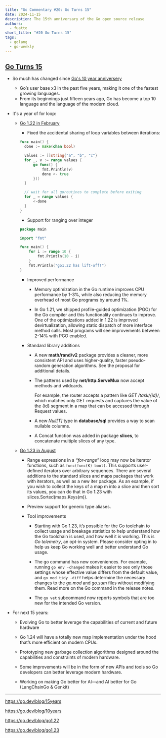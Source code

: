 ```yaml
---
title: "Go Commentary #20: Go Turns 15"
date: 2024-11-15
description: The 15th anniversary of the Go open source release
authors:
  - fuatto
short_title: "#20 Go Turns 15"
tags:
  - golang
  - go-weekly
---
```


## [Go Turns 15](https://go.dev/blog/15years)

- So much has changed since [Go's 10 year anniversery](https://go.dev/blog/10years)

  - Go’s user base x3 in the past five years, making it one of the fastest growing languages. 
  - From its beginnings just fifteen years ago, Go has become a top 10 language and the language of the modern cloud.

- It's a year of for loop:

  - [Go 1.22 in February](https://go.dev/blog/go1.22)

    - Fixed the accidental sharing of loop variables between iterations:

    ```go
    func main() {
      done := make(chan bool)

      values := []string{"a", "b", "c"}
      for _, v := range values {
          go func() {
              fmt.Println(v)
              done <- true
          }()
      }

      // wait for all goroutines to complete before exiting
      for _ = range values {
          <-done
      }
    }
    ```

    - Support for ranging over integer

    ```go
    package main

    import "fmt"

    func main() {
        for i := range 10 {
            fmt.Println(10 - i)
        }
        fmt.Println("go1.22 has lift-off!")
    }
    ```

    - Improved performance

      - Memory optimization in the Go runtime improves CPU performance by 1-3%, while also reducing the memory overhead of most Go programs by around 1%.

      - In Go 1.21, we shipped profile-guided optimization (PGO) for the Go compiler and this functionality continues to improve. One of the optimizations added in 1.22 is improved devirtualization, allowing static dispatch of more interface method calls. Most programs will see improvements between 2-14% with PGO enabled.

    - Standard library additions

      - A new **math/rand/v2** package provides a cleaner, more consistent API and uses higher-quality, faster pseudo-random generation algorithms. See the proposal for additional details.

      - The patterns used by **net/http.ServeMux** now accept methods and wildcards.

        For example, the router accepts a pattern like *GET /task/{id}/*, which matches only GET requests and captures the value of the {id} segment in a map that can be accessed through Request values.

      - A new *Null[T]* type in **database/sql** provides a way to scan nullable columns.

      - A Concat function was added in package **slices**, to concatenate multiple slices of any type.

  - [Go 1.23 in August](https://go.dev/blog/go1.23)

    - Range expressions in a *“for-range”* loop may now be iterator functions, such as ```func(func(K) bool)```. This supports user-defined iterators over arbitrary sequences. There are several additions to the standard slices and maps packages that work with iterators, as well as a new iter package. As an example, if you wish to collect the keys of a map m into a slice and then sort its values, you can do that in Go 1.23 with slices.Sorted(maps.Keys(m)).

    - Preview support for generic type aliases.

    - Tool improvements
      
      - Starting with Go 1.23, it’s possible for the Go toolchain to collect usage and breakage statistics to help understand how the Go toolchain is used, and how well it is working. This is *Go telemetry*, an opt-in system. Please consider opting in to help us keep Go working well and better understand Go usage. 

      - The go command has new conveniences. For example, running ```go env -changed``` makes it easier to see only those settings whose effective value differs from the default value, and ```go mod tidy -diff``` helps determine the necessary changes to the *go.mod* and *go.sum* files without modifying them. Read more on the Go command in the release notes.
      
      - The ```go vet``` subcommand now reports symbols that are too new for the intended Go version. 

- For next 15 years:

  - Evolving Go to better leverage the capabilities of current and future hardware

  - Go 1.24 will have a totally new map implementation under the hood that’s more efficient on modern CPUs. 
  
  - Prototyping new garbage collection algorithms designed around the capabilities and constraints of modern hardware. 

  - Some improvements will be in the form of new APIs and tools so Go developers can better leverage modern hardware.

  - Working on making Go better for AI—and AI better for Go (LangChainGo & Genkit)
  


---

https://go.dev/blog/15years

https://go.dev/blog/10years

https://go.dev/blog/go1.22

https://go.dev/blog/go1.23
